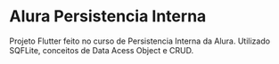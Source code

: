 # Alura Persistencia Interna

Projeto Flutter feito no curso de Persistencia Interna da Alura.
Utilizado SQFLite, conceitos de Data Acess Object e CRUD.
